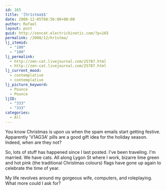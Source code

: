 ```yaml
---
id: 165
title: '[hr1stma$$'
date: 2008-12-05T08:56:00+00:00
author: Rafael
layout: post
guid: http://zencat.electrickinetic.com/?p=165
permalink: /2008/12/hr1stma/
lj_itemid:
  - "100"
  - "100"
lj_permalink:
  - http://zen-cat.livejournal.com/25787.html
  - http://zen-cat.livejournal.com/25787.html
lj_current_mood:
  - contemplative
  - contemplative
lj_picture_keyword:
  - Pounce
  - Pounce
ljID:
  - "333"
  - "333"
categories:
  - All
---
```

You know Christmas is upon us when the spam emails start getting festive. Apparently 'V1AG3A' pills are a good gift idea for the holiday season. Indeed, when are they not? 

So, lots of stuff has happened since I last posted. I've been traveling. I'm married. We have cats. All along Lygon St where I work, bizarre lime green and hot pink (the traditional Christmas colours) flags have gone up again to celebrate the time of year.

My life revolves around my gorgeous wife, computers, and roleplaying. What more could I ask for?